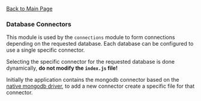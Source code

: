 [Back to Main Page](https://github.com/SorinGFS/access-proxy#configuration)

### Database Connectors

This module is used by the `connections` module to form connections depending on the requested database. Each database can be configured to use a single specific connector.

Selecting the specific connector for the requested database is done dynamically, **do not modify the `index.js` file!**

Initially the application contains the mongodb connector based on the [native mongodb driver](https://github.com/mongodb/node-mongodb-native), to add a new connector create a specific file for that connector.